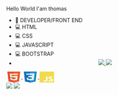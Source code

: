 Hello World I'am thomas

- 🌱 DEVELOPER/FRONT END
- 💻 HTML
- 💻 CSS
- 💻 JAVASCRIPT
- 💻 BOOTSTRAP
- <div align="center">
  <a href="https://github.com/thomascsantos">
  <img height="180em" src="https://github-readme-stats.vercel.app/api?username=thomascsantos&show_icons=true&theme=dark&include_all_commits=true&count_private=true"/>
  <img height="180em" src="https://github-readme-stats.vercel.app/api/top-langs/?username=thomascsantos&layout=compact&langs_count=7&theme=dark"/>
</div>
  <div>
  <img align="center" alt="thomas-HTML" height="30" width="40" src="https://raw.githubusercontent.com/devicons/devicon/master/icons/html5/html5-original.svg">
  <img align="center" alt="thomas-CSS" height="30" width="40" src="https://raw.githubusercontent.com/devicons/devicon/master/icons/css3/css3-original.svg">
  <img align="center" alt="thomas-Js" height="30" width="40" src="https://raw.githubusercontent.com/devicons/devicon/master/icons/javascript/javascript-plain.svg">
  </div>
  <a href = "mailto:contatothomascsantos2@gmail.com"><img src="https://img.shields.io/badge/Gmail-D14836?style=for-the-badge&logo=gmail&logoColor=white" target="_blank"></a>
  <a href="https://www.linkedin.com/in/thomas-santos-57b466211/" target="_blank"><img src="https://img.shields.io/badge/-LinkedIn-%230077B5?style=for-the-badge&logo=linkedin&logoColor=white" target="_blank"></a>
